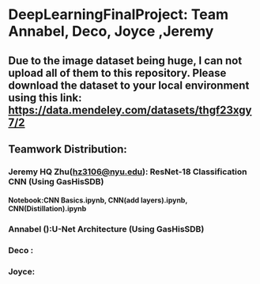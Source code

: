 # DeepLearningFinalProject: Team Annabel, Deco, Joyce ,Jeremy 

## Due to the image dataset being huge, I can not upload all of them to this repository. Please download the dataset to your local environment using this link: https://data.mendeley.com/datasets/thgf23xgy7/2

## Teamwork Distribution:
### Jeremy HQ Zhu(hz3106@nyu.edu): ResNet-18 Classification CNN (Using GasHisSDB) 
#### Notebook:CNN Basics.ipynb, CNN(add layers).ipynb, CNN(Distillation).ipynb

### Annabel ():U-Net Architecture (Using GasHisSDB)

### Deco :

### Joyce:


